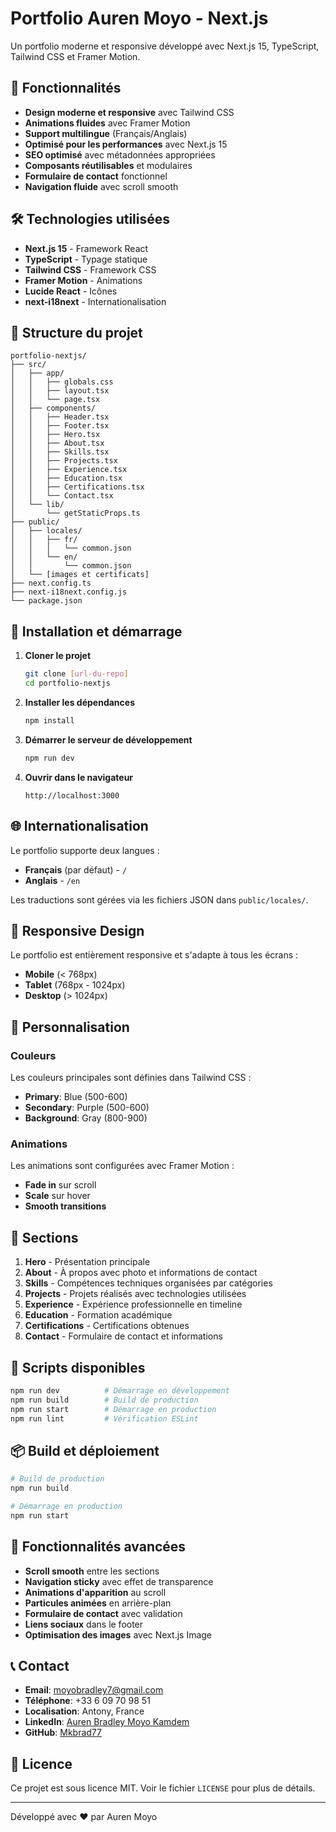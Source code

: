 # Portfolio Auren Moyo - Next.js

Un portfolio moderne et responsive développé avec Next.js 15, TypeScript, Tailwind CSS et Framer Motion.

## 🚀 Fonctionnalités

- **Design moderne et responsive** avec Tailwind CSS
- **Animations fluides** avec Framer Motion
- **Support multilingue** (Français/Anglais)
- **Optimisé pour les performances** avec Next.js 15
- **SEO optimisé** avec métadonnées appropriées
- **Composants réutilisables** et modulaires
- **Formulaire de contact** fonctionnel
- **Navigation fluide** avec scroll smooth

## 🛠️ Technologies utilisées

- **Next.js 15** - Framework React
- **TypeScript** - Typage statique
- **Tailwind CSS** - Framework CSS
- **Framer Motion** - Animations
- **Lucide React** - Icônes
- **next-i18next** - Internationalisation

## 📁 Structure du projet

```
portfolio-nextjs/
├── src/
│   ├── app/
│   │   ├── globals.css
│   │   ├── layout.tsx
│   │   └── page.tsx
│   ├── components/
│   │   ├── Header.tsx
│   │   ├── Footer.tsx
│   │   ├── Hero.tsx
│   │   ├── About.tsx
│   │   ├── Skills.tsx
│   │   ├── Projects.tsx
│   │   ├── Experience.tsx
│   │   ├── Education.tsx
│   │   ├── Certifications.tsx
│   │   └── Contact.tsx
│   └── lib/
│       └── getStaticProps.ts
├── public/
│   ├── locales/
│   │   ├── fr/
│   │   │   └── common.json
│   │   └── en/
│   │       └── common.json
│   └── [images et certificats]
├── next.config.ts
├── next-i18next.config.js
└── package.json
```

## 🚀 Installation et démarrage

1. **Cloner le projet**
   ```bash
   git clone [url-du-repo]
   cd portfolio-nextjs
   ```

2. **Installer les dépendances**
   ```bash
   npm install
   ```

3. **Démarrer le serveur de développement**
   ```bash
   npm run dev
   ```

4. **Ouvrir dans le navigateur**
   ```
   http://localhost:3000
   ```

## 🌐 Internationalisation

Le portfolio supporte deux langues :
- **Français** (par défaut) - `/`
- **Anglais** - `/en`

Les traductions sont gérées via les fichiers JSON dans `public/locales/`.

## 📱 Responsive Design

Le portfolio est entièrement responsive et s'adapte à tous les écrans :
- **Mobile** (< 768px)
- **Tablet** (768px - 1024px)
- **Desktop** (> 1024px)

## 🎨 Personnalisation

### Couleurs
Les couleurs principales sont définies dans Tailwind CSS :
- **Primary**: Blue (500-600)
- **Secondary**: Purple (500-600)
- **Background**: Gray (800-900)

### Animations
Les animations sont configurées avec Framer Motion :
- **Fade in** sur scroll
- **Scale** sur hover
- **Smooth transitions**

## 📄 Sections

1. **Hero** - Présentation principale
2. **About** - À propos avec photo et informations de contact
3. **Skills** - Compétences techniques organisées par catégories
4. **Projects** - Projets réalisés avec technologies utilisées
5. **Experience** - Expérience professionnelle en timeline
6. **Education** - Formation académique
7. **Certifications** - Certifications obtenues
8. **Contact** - Formulaire de contact et informations

## 🔧 Scripts disponibles

```bash
npm run dev          # Démarrage en développement
npm run build        # Build de production
npm run start        # Démarrage en production
npm run lint         # Vérification ESLint
```

## 📦 Build et déploiement

```bash
# Build de production
npm run build

# Démarrage en production
npm run start
```

## 🌟 Fonctionnalités avancées

- **Scroll smooth** entre les sections
- **Navigation sticky** avec effet de transparence
- **Animations d'apparition** au scroll
- **Particules animées** en arrière-plan
- **Formulaire de contact** avec validation
- **Liens sociaux** dans le footer
- **Optimisation des images** avec Next.js Image

## 📞 Contact

- **Email**: moyobradley7@gmail.com
- **Téléphone**: +33 6 09 70 98 51
- **Localisation**: Antony, France
- **LinkedIn**: [Auren Bradley Moyo Kamdem](https://www.linkedin.com/in/auren-bradley-moyo-kamdem-a6a052268/)
- **GitHub**: [Mkbrad77](https://github.com/Mkbrad77)

## 📝 Licence

Ce projet est sous licence MIT. Voir le fichier `LICENSE` pour plus de détails.

---

Développé avec ❤️ par Auren Moyo
